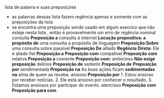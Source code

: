 
lista de palavra e suas preposições
- as palavras dessas lista fazem regência apenas e somente com as preposições da lista 
- se encontra uma preposição sendo usado em algum exercíco que não esteje nesta lista , então é provavelmente um erro de regência nominal
	consulta
		**Preposição a**
			consulta á internet
		**Locução prepositiva: a propósito de**
			uma consulta a propósito de linguagem
		**Preposição:Sobre**
			uma consulta sobre
	passível
		**Preposição De**
	alliado
		**Regência Direta:**
			Ele é aliado fiel
		**Preposição a**
		**Preposição com**
	compatível
		**Preposição com**
	relativa
		**Preposição a**
	coerente
		**Preposição com:**
	ambicioso
		**Não exige preposição**
	delírios
		**Preposição de**
	sedento
		**Preposição de**
		**Preposição por**
	sendimentada
		**Preposição na**
			As boas ações ficam **sedimentadas na** alma de quem as recebe.
	ansioso
		**Preposição por**
			1. Estou ansioso por receber notícias.
			2. Ele está ansioso por conhecer o resultado.
			3. Estamos ansiosos por participar do evento.
	atencioso
		**Preposição com**
		**Preposição para com**
		
